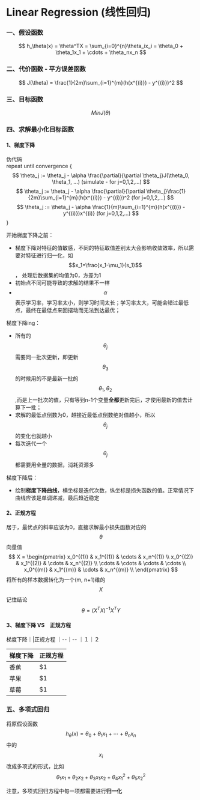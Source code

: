 # Linear Regression (线性回归)

### 一、假设函数
$$
    h_\theta(x) = \theta^TX = \sum_{i=0}^{n}\theta_ix_i = \theta_0 + \theta_1x_1 + \cdots + \theta_nx_n
$$

### 二、代价函数 - 平方误差函数
$$
    J(\theta) = \frac{1}{2m}\sum_{i=1}^{m}(h(x^{(i)}) - y^{(i)})^2
$$

### 三、目标函数
$$
    Min J(\theta)
$$

### 四、求解最小化目标函数

#### 1、梯度下降

伪代码  
repeat until convergence {
$$
    \theta_j := \theta_j - \alpha \frac{\partial}{\partial \theta_j}J(\theta_0, \theta_1, ...)
    (simulate - for j=0,1,2,...)
$$
$$   
    \theta_j := \theta_j - \alpha \frac{\partial}{\partial \theta_j}\frac{1}{2m}\sum_{i=1}^{m}(h(x^{(i)}) - y^{(i)})^2   
    (for j=0,1,2,...)
$$
$$   
    \theta_j := \theta_j - \alpha \frac{1}{m}\sum_{i=1}^{m}(h(x^{(i)}) - y^{(i)})x^{(i)}   
    (for j=0,1,2,...)
$$ 
}

开始梯度下降之前：
- 梯度下降对特征的值敏感，不同的特征取值差别太大会影响收敛效率，所以需要对特征进行归一化，如$$x_1=\frac{x_1-\mu_1}{s_1}$$， 处理后数据集的均值为0，方差为1
- 初始点不同可能导致的求解的结果不一样
- $$\alpha$$表示学习率，学习率太小，则学习时间太长；学习率太大，可能会错过最低点，最终在最低点来回摆动而无法到达最优；

梯度下降ing：
- 所有的$$\theta_j$$需要同一批次更新，即更新$$\theta_3$$的时候用的不是最新一批的$$\theta_1, \theta_2$$,而是上一批次的值，只有等到n-1个变量**全都**更新完后，才使用最新的值去计算下一批；
- 求解的最低点倒数为0，越接近最低点倒数绝对值越小，所以$$\theta_j$$的变化也就越小
- 每次迭代一个$$\theta_j$$都需要用全量的数据，消耗资源多

梯度下降后：
- 绘制**梯度下降曲线**，横坐标是迭代次数，纵坐标是损失函数的值。正常情况下曲线应该是单调递减，最后趋近稳定

#### 2、正规方程
居于，最优点的斜率应该为0，直接求解最小损失函数对应的$$\theta$$向量值
$$
X = \begin{pmatrix}
x_0^{(1)} & x_1^{(1)} & \cdots & x_n^{(1)} \\ 
x_0^{(2)} & x_1^{(2)} & \cdots & x_n^{(2)} \\ 
\cdots & \cdots & \cdots & \cdots \\ 
x_0^{(m)} & x_1^{(m)} & \cdots & x_n^{(m)} \\
\end{pmatrix}
$$
将所有的样本数据转化为一个(m, n+1)维的$$X$$
记住结论
$$
\theta = (X^TX)^{-1}X^TY
$$

#### 3、梯度下降 VS　正规方程

梯度下降｜|正规方程
｜--｜--
｜１｜２

| 梯度下降        | 正规方程
| --------   | -----
| 香蕉        | $1   
| 苹果        | $1    
| 草莓        | $1    


### 五、多项式回归
将原假设函数$$h_\theta(x) = \theta_0 + \theta_1x_1 + \cdots + \theta_nx_n$$中的$$x_i$$改成多项式的形式，比如$$\theta_1x_1 + \theta_2x_2 + \theta_3x_1x_2 + \theta_4x_1^2 + \theta_5x_2^2$$

注意，多项式回归方程中每一项都需要进行**归一化**
